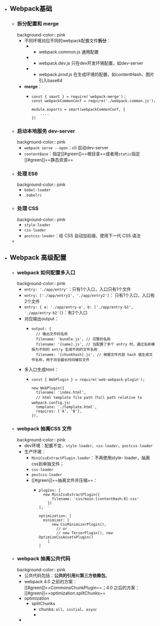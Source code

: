- ## Webpack基础
	- ### 拆分配置和 merge
	  background-color:: pink
		- 不同环境对应不同的webpack配置文件**拆分**：
			- - webpack.common.js 通用配置
			- - webpack.dev.js 只在dev开发环境配置，如dev-server
			- - webpack.prod.js 在生成环境的配置，如contentHash、图片引入base64
		- **merge**：
			- ```
			  const { smart } = require('webpack-merge')；
			  const webpackCommonConf = require('./webpack.common.js');
			  
			  module.exports = smart(webpackCommonConf, {
			      ....
			  })
			  ```
	- ### 启动本地服务 dev-server
	  background-color:: pink
		- `webpack serve --open`：cli 启动dev-server
		- `contentBase`：指定[[#green]]==根目录==或者用`static`指定[[#green]]==静态资源==
	- ### 处理 ES6
	  background-color:: pink
		- `babel-loader`
		- `.babelrc`
	- ### 处理 CSS
	  background-color:: pink
		- `style-loader`
		- `css-loader`
		- `postcss-loader`：给 CSS 自动加前缀、使用下一代 CSS 语法
	-
- ## Webpack 高级配置
	- ### webpack 如何配置多入口
	  background-color:: pink
		- `entry: './app/entry'`：只有1个入口，入口只有1个文件
		- `entry: ['./app/entry1', './app/entry2']`： 只有1个入口，入口有2个文件
		- `entry: { a: './app/entry-a', b: ['./app/entry-b1', './app/entry-b2']}`：有2个入口
		- 对应输出output：
			- ```
			  output: {
			    // 输出文件的名称
			    filename: 'bundle.js', // 完整的名称
			    filename: '[name].js', // 当配置了多个 entry 时，通过名称模版为不同的 entry 生成不同的文件名称
			    filename: '[chunkhash].js', // 根据文件内容 hash 值生成文件名称，用于浏览器长时间缓存文件
			  ```
		- 多入口生成html：
			- ```
			  const { WebPlugin } = require('web-webpack-plugin');
			  
			  new WebPlugin({
			  	filename: 'index.html',
			  	// html template file path（full path relative to webpack.config.js）
			  	template: './template.html',
			  	requires: ['A', 'B'],
			  }),
			  ```
	- ### webpack 抽离CSS 文件
	  background-color:: pink
		- dev环境：配置不变，`style-loader`、`css-loader`、`postcss-loader`
		- 生产环境：
			- `MiniCssExtractPlugin.loader`：不再使用style- loader，抽离css到单独文件；
			- `css-loader`
			- `postcss-loader`
			- [[#green]]==抽离文件并压缩==：
				- ```
				  plugins: [
				  	new MiniCssExtractPlugin({
				      	filename: 'css/main.[contentHash:8].css'
				      })
				  ];
				  
				  optimization: [
				  	minimizer: [
				      	new CssMinimizerPlugin(),
				          // or 
				          // new TerserPlugin(), new OptimizeCssAssetsPlugin()
				      ]
				  ]
				  ```
	- ### webpack 抽离公共代码
	  background-color:: pink
		- 公共代码包括：**公共的引用**和**第三方依赖包**。
		- webpack 4.0 之前的方案：[[#green]]==CommonsChunkPlugin==；4.0 之后的方案：[[#green]]==optimization.splitChunks==
		- optimization
			- splitChunks
				- chunks: `all`、`initial`、`async`
				-
		-